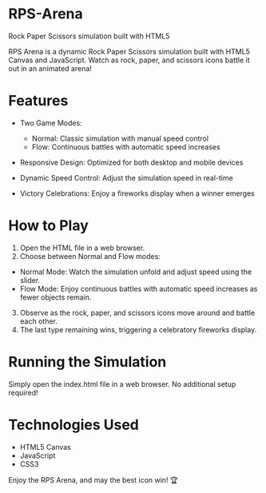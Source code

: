 # RPS-Arena
Rock Paper Scissors simulation built with HTML5 

RPS Arena is a dynamic Rock Paper Scissors simulation built with HTML5 Canvas and JavaScript. Watch as rock, paper, and scissors icons battle it out in an animated arena!
# Features

- Two Game Modes:

    - Normal: Classic simulation with manual speed control
    - Flow: Continuous battles with automatic speed increases


- Responsive Design: Optimized for both desktop and mobile devices
- Dynamic Speed Control: Adjust the simulation speed in real-time
- Victory Celebrations: Enjoy a fireworks display when a winner emerges

# How to Play

1. Open the HTML file in a web browser.
2. Choose between Normal and Flow modes:

  -   Normal Mode: Watch the simulation unfold and adjust speed using the slider.
  -   Flow Mode: Enjoy continuous battles with automatic speed increases as fewer objects remain.


3. Observe as the rock, paper, and scissors icons move around and battle each other.
4. The last type remaining wins, triggering a celebratory fireworks display.

# Running the Simulation
Simply open the index.html file in a web browser. No additional setup required!

# Technologies Used

- HTML5 Canvas
- JavaScript
- CSS3

Enjoy the RPS Arena, and may the best icon win! 🏆
